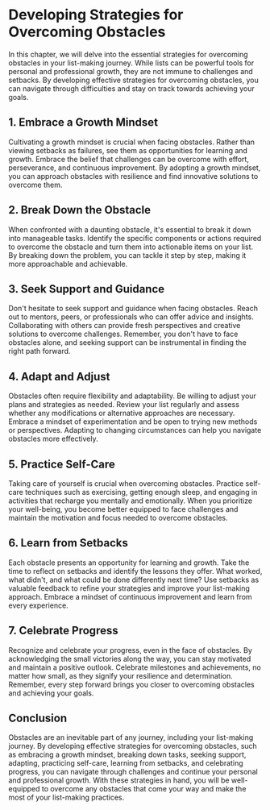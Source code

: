 Developing Strategies for Overcoming Obstacles
=========================================================

In this chapter, we will delve into the essential strategies for overcoming obstacles in your list-making journey. While lists can be powerful tools for personal and professional growth, they are not immune to challenges and setbacks. By developing effective strategies for overcoming obstacles, you can navigate through difficulties and stay on track towards achieving your goals.

**1. Embrace a Growth Mindset**
-------------------------------

Cultivating a growth mindset is crucial when facing obstacles. Rather than viewing setbacks as failures, see them as opportunities for learning and growth. Embrace the belief that challenges can be overcome with effort, perseverance, and continuous improvement. By adopting a growth mindset, you can approach obstacles with resilience and find innovative solutions to overcome them.

**2. Break Down the Obstacle**
------------------------------

When confronted with a daunting obstacle, it's essential to break it down into manageable tasks. Identify the specific components or actions required to overcome the obstacle and turn them into actionable items on your list. By breaking down the problem, you can tackle it step by step, making it more approachable and achievable.

**3. Seek Support and Guidance**
--------------------------------

Don't hesitate to seek support and guidance when facing obstacles. Reach out to mentors, peers, or professionals who can offer advice and insights. Collaborating with others can provide fresh perspectives and creative solutions to overcome challenges. Remember, you don't have to face obstacles alone, and seeking support can be instrumental in finding the right path forward.

**4. Adapt and Adjust**
-----------------------

Obstacles often require flexibility and adaptability. Be willing to adjust your plans and strategies as needed. Review your list regularly and assess whether any modifications or alternative approaches are necessary. Embrace a mindset of experimentation and be open to trying new methods or perspectives. Adapting to changing circumstances can help you navigate obstacles more effectively.

**5. Practice Self-Care**
-------------------------

Taking care of yourself is crucial when overcoming obstacles. Practice self-care techniques such as exercising, getting enough sleep, and engaging in activities that recharge you mentally and emotionally. When you prioritize your well-being, you become better equipped to face challenges and maintain the motivation and focus needed to overcome obstacles.

**6. Learn from Setbacks**
--------------------------

Each obstacle presents an opportunity for learning and growth. Take the time to reflect on setbacks and identify the lessons they offer. What worked, what didn't, and what could be done differently next time? Use setbacks as valuable feedback to refine your strategies and improve your list-making approach. Embrace a mindset of continuous improvement and learn from every experience.

**7. Celebrate Progress**
-------------------------

Recognize and celebrate your progress, even in the face of obstacles. By acknowledging the small victories along the way, you can stay motivated and maintain a positive outlook. Celebrate milestones and achievements, no matter how small, as they signify your resilience and determination. Remember, every step forward brings you closer to overcoming obstacles and achieving your goals.

**Conclusion**
--------------

Obstacles are an inevitable part of any journey, including your list-making journey. By developing effective strategies for overcoming obstacles, such as embracing a growth mindset, breaking down tasks, seeking support, adapting, practicing self-care, learning from setbacks, and celebrating progress, you can navigate through challenges and continue your personal and professional growth. With these strategies in hand, you will be well-equipped to overcome any obstacles that come your way and make the most of your list-making practices.
